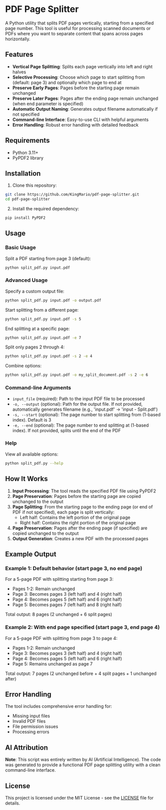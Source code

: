 # PDF Page Splitter

A Python utility that splits PDF pages vertically, starting from a specified page number. This tool is useful for processing scanned documents or PDFs where you want to separate content that spans across pages horizontally.

## Features

- **Vertical Page Splitting**: Splits each page vertically into left and right halves
- **Selective Processing**: Choose which page to start splitting from (default: page 3) and optionally which page to end at
- **Preserve Early Pages**: Pages before the starting page remain unchanged
- **Preserve Later Pages**: Pages after the ending page remain unchanged (when end parameter is specified)
- **Automatic Output Naming**: Generates output filename automatically if not specified
- **Command-line Interface**: Easy-to-use CLI with helpful arguments
- **Error Handling**: Robust error handling with detailed feedback

## Requirements

- Python 3.11+
- PyPDF2 library

## Installation

1. Clone this repository:
```bash
git clone https://github.com/KingMario/pdf-page-splitter.git
cd pdf-page-splitter
```

2. Install the required dependency:
```bash
pip install PyPDF2
```

## Usage

### Basic Usage

Split a PDF starting from page 3 (default):
```bash
python split_pdf.py input.pdf
```

### Advanced Usage

Specify a custom output file:
```bash
python split_pdf.py input.pdf -o output.pdf
```

Start splitting from a different page:
```bash
python split_pdf.py input.pdf -s 5
```

End splitting at a specific page:
```bash
python split_pdf.py input.pdf -e 7
```

Split only pages 2 through 4:
```bash
python split_pdf.py input.pdf -s 2 -e 4
```

Combine options:
```bash
python split_pdf.py input.pdf -o my_split_document.pdf -s 2 -e 6
```

### Command-line Arguments

- `input_file` (required): Path to the input PDF file to be processed
- `-o, --output` (optional): Path for the output file. If not provided, automatically generates filename (e.g., 'input.pdf' → 'input - Split.pdf')
- `-s, --start` (optional): The page number to start splitting from (1-based index). Default is 3
- `-e, --end` (optional): The page number to end splitting at (1-based index). If not provided, splits until the end of the PDF

### Help

View all available options:
```bash
python split_pdf.py --help
```

## How It Works

1. **Input Processing**: The tool reads the specified PDF file using PyPDF2
2. **Page Preservation**: Pages before the starting page are copied unchanged to the output
3. **Page Splitting**: From the starting page to the ending page (or end of PDF if not specified), each page is split vertically:
   - Left half: Contains the left portion of the original page
   - Right half: Contains the right portion of the original page
4. **Page Preservation**: Pages after the ending page (if specified) are copied unchanged to the output
5. **Output Generation**: Creates a new PDF with the processed pages

## Example Output

### Example 1: Default behavior (start page 3, no end page)
For a 5-page PDF with splitting starting from page 3:
- Pages 1-2: Remain unchanged
- Page 3: Becomes pages 3 (left half) and 4 (right half)
- Page 4: Becomes pages 5 (left half) and 6 (right half)
- Page 5: Becomes pages 7 (left half) and 8 (right half)

Total output: 8 pages (2 unchanged + 6 split pages)

### Example 2: With end page specified (start page 3, end page 4)
For a 5-page PDF with splitting from page 3 to page 4:
- Pages 1-2: Remain unchanged
- Page 3: Becomes pages 3 (left half) and 4 (right half)
- Page 4: Becomes pages 5 (left half) and 6 (right half)
- Page 5: Remains unchanged as page 7

Total output: 7 pages (2 unchanged before + 4 split pages + 1 unchanged after)

## Error Handling

The tool includes comprehensive error handling for:
- Missing input files
- Invalid PDF files
- File permission issues
- Processing errors

## AI Attribution

**Note**: This script was entirely written by AI (Artificial Intelligence). The code was generated to provide a functional PDF page splitting utility with a clean command-line interface.

## License

This project is licensed under the MIT License - see the [LICENSE](LICENSE) file for details.